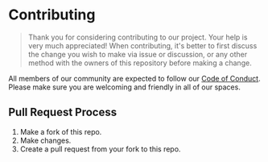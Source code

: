 # Contributing

> Thank you for considering contributing to our project. Your help is very much appreciated!
When contributing, it's better to first discuss the change you wish to make via issue or discussion, or any other method
with the owners of this repository before making a change.

All members of our community are expected to follow our [Code of Conduct](CODE_OF_CONDUCT.md). Please make sure you are
welcoming and friendly in all of our spaces.

## Pull Request Process

1. Make a fork of this repo.
2. Make changes.
3. Create a pull request from your fork to this repo.
